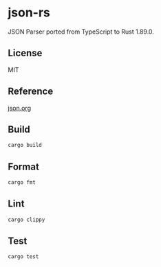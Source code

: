 # json-rs

JSON Parser ported from TypeScript to Rust 1.89.0.

## License

MIT

## Reference

[json.org](http://json.org)

## Build

```sh
cargo build
```

## Format

```sh
cargo fmt
```

## Lint

```sh
cargo clippy
```

## Test

```sh
cargo test
```

